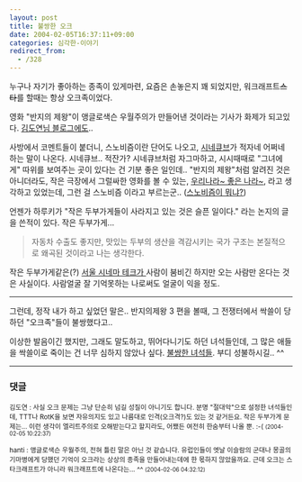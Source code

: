```yaml
---
layout: post
title: 불쌍한 오크
date: 2004-02-05T16:37:11+09:00
categories: 심각한-이야기
redirect_from:
  - /328
---
```


누구나 자기가 좋아하는 종족이 있게마련, 요즘은 손놓은지 꽤 되었지만, 워크래프트<del datetime="2017-06-10T16:36:09+00:00">스타</del>를 할때는 항상 오크족이었다.

영화 "반지의 제왕"이 앵글로색슨 우월주의가 만들어낸 것이라는 기사가 화제가 되고있다. <a href="http://www.mithrandir.co.kr/mt/archives/2004/02/20040205_000685.html" target="bb">김도연님 블로그에도</a>..

사방에서 코멘트들이 붙더니, 스노비즘이란 단어도 나오고, <a href="http://www.cinecube.net/" target="bb">시네큐브</a>가 적자네 어쩌네 하는 말이 나온다. 시네큐브.. 적잔가? 시네큐브처럼 자그마하고, 시시때때로 "그녀에게" 따위를 보여주는 곳이 있다는 건 기분 좋은 일인데.. "반지의 제왕"처럼 알려진 것은 아니더라도, 작은 극장에서 그럴싸한 영화를 볼 수 있는, <a href="/wiki/퍼온글/우리나라좋은나라" target="bb">우리나라~ 좋은 나라~</a>, 라고 생각하고 있었는데, 그런 걸 스노비즘 이라고 부르는군.. (<a href="http://djuna.nkino.com/movies/scrawl_1999_09_25.html" target="bb">스노비즘이 뭐냐?</a>)

언젠가 하루키가 "작은 두부가게들이 사라지고 있는 것은 슬픈 일이다." 라는 논지의 글을 쓴적이 있다. 작은 두부가게...

> 자동차 수출도 좋지만, 맛있는 두부의 생산을 격감시키는 국가 구조는 본질적으로 왜곡된 것이라고 나는 생각한다.

작은 두부가게같은(?) <a href="http://www.cinemathequeseoul.org/" target="bb">서울 시네마 테크가 </a>사람이 붐비긴 하지만 오는 사람만 온다는 것은 사실이다. 사람얼굴 잘 기억못하는 나로써도 얼굴이 익을 정도.

<hr />

그런데, 정작 내가 하고 싶었던 말은.. 반지의제왕 3 편을 볼때, 그 전쟁터에서 싹쓸이 당하던 "오크족"들이 불쌍했다고..

이상한 발음이긴 했지만, 그래도 말도하고, 뛰어다니기도 하던 녀석들인데, 그 많은 애들을 싹쓸이로 죽이는 건 너무 심하지 않았나 싶다. <a href="http://www.chosun.com/w21data/html/news/200402/200402050022.html" target="bb">불쌍한 녀석들</a>. 부디 성불하시길.. ^^

* * *

### 댓글



<!--- cmt:676 --->
<!--- mail: --->
<!--- parent:0 --->

<small>김도연 : 사실 오크 문제는 그냥 단순히 넘길 성질이 아니기도 합니다. 분명 "절대악"으로 설정한 녀석들인데, TTT나 RotK을 보면 자유의지도 있고 나름대로 인격(오크격?)도 있는 것 같거든요.  작은 두부가게 문제는... 이런 생각이 엘리트주의로 오해받는다고 할지라도, 어쨌든 여전히 한숨부터 나올 뿐. :-( <small>(2004-02-05 10:22:37)</small></small>


<!--- cmt:677 --->
<!--- mail: --->
<!--- parent:0 --->

<small>hanti : 앵글로색슨 우월주의, 전혀 틀린 말은 아닌 것 같습니다. 유럽인들이 엣날 이슬람의 군대나 몽골의 기마병에게 당했던 기억이 오크라는 상상의 종족을 만들어내는데에 한 몫하지 않았을까요.  근데 오크는 스타크래프트가 아니라 워크래프트에 나온다는... ^^ <small>(2004-02-06 04:32:12)</small></small>

